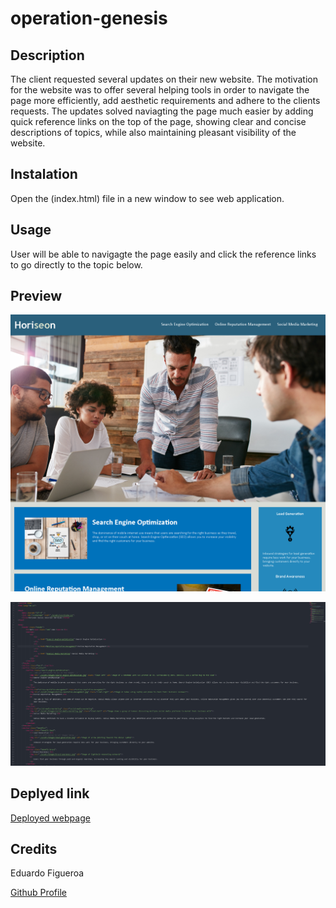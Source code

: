 # operation-genesis

## Description 

The client requested several updates on their new website. The motivation for the website was to offer several helping tools in order to navigate the page more efficiently, add aesthetic requirements and adhere to the clients requests. The updates solved naviagting the page much easier by adding quick reference links on the top of the page, showing clear and concise descriptions of topics, while also maintaining pleasant visibility of the website. 

## Instalation
Open the (index.html) file in a new window to see web application. 
<!-- were going to add something here later  -->

## Usage
User will be able to navigagte the page easily and click the reference links to go directly to the topic below.

## Preview
![](./assets/images/webpage-screenshot.png)

![](./assets/images/code-screenshot.png)
<!-- change this if you push it up again -->

## Deplyed link
<!-- Add live link here -->
[Deployed webpage](https://eddiefigueroa18.github.io/operation-genesis/)

## Credits
Eduardo Figueroa

[Github Profile](https://github.com/eddiefigueroa18)


